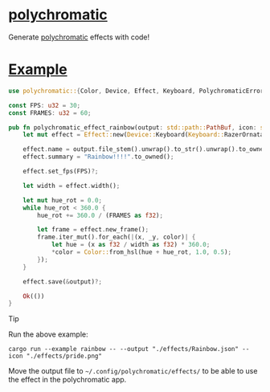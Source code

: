 
# [polychromatic](#polychromatic)

Generate [polychromatic](https://polychromatic.app/) effects with code!

# [Example](#example)

```Rust
use polychromatic::{Color, Device, Effect, Keyboard, PolychromaticError};

const FPS: u32 = 30;
const FRAMES: u32 = 60;

pub fn polychromatic_effect_rainbow(output: std::path::PathBuf, icon: std::path::PathBuf) -> Result<(), PolychromaticError> {
    let mut effect = Effect::new(Device::Keyboard(Keyboard::RazerOrnataChroma), &icon)?;

    effect.name = output.file_stem().unwrap().to_str().unwrap().to_owned();
    effect.summary = "Rainbow!!!!".to_owned();

    effect.set_fps(FPS)?;

    let width = effect.width();

    let mut hue_rot = 0.0;
    while hue_rot < 360.0 {
        hue_rot += 360.0 / (FRAMES as f32);

        let frame = effect.new_frame();
        frame.iter_mut().for_each(|(x, _y, color)| {
            let hue = (x as f32 / width as f32) * 360.0;
            *color = Color::from_hsl(hue + hue_rot, 1.0, 0.5);
        });
    }

    effect.save(&output)?;

    Ok(())
}
```

> [!TIP]
> Run the above example:
> 
> `cargo run --example rainbow -- --output "./effects/Rainbow.json" --icon "./effects/pride.png"`
> 
> Move the output file to `~/.config/polychromatic/effects/` to be able to use the effect in the polychromatic app.

